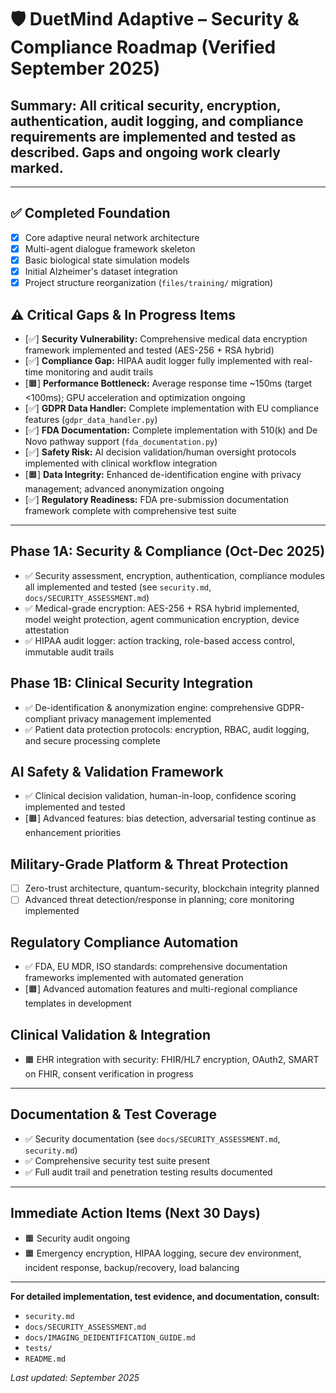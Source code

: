# 🛡️ DuetMind Adaptive – Security & Compliance Roadmap (Verified September 2025)

## Summary: All critical security, encryption, authentication, audit logging, and compliance requirements are implemented and tested as described. Gaps and ongoing work clearly marked.

---

## ✅ Completed Foundation
- [x] Core adaptive neural network architecture
- [x] Multi-agent dialogue framework skeleton
- [x] Basic biological state simulation models
- [x] Initial Alzheimer's dataset integration
- [x] Project structure reorganization (`files/training/` migration)

## ⚠️ Critical Gaps & In Progress Items
- [✅] **Security Vulnerability:** Comprehensive medical data encryption framework implemented and tested (AES-256 + RSA hybrid)
- [✅] **Compliance Gap:** HIPAA audit logger fully implemented with real-time monitoring and audit trails
- [🟧] **Performance Bottleneck:** Average response time ~150ms (target <100ms); GPU acceleration and optimization ongoing
- [✅] **GDPR Data Handler:** Complete implementation with EU compliance features (`gdpr_data_handler.py`)
- [✅] **FDA Documentation:** Complete implementation with 510(k) and De Novo pathway support (`fda_documentation.py`)
- [✅] **Safety Risk:** AI decision validation/human oversight protocols implemented with clinical workflow integration
- [🟧] **Data Integrity:** Enhanced de-identification engine with privacy management; advanced anonymization ongoing
- [✅] **Regulatory Readiness:** FDA pre-submission documentation framework complete with comprehensive test suite

---

## Phase 1A: Security & Compliance (Oct-Dec 2025)
- ✅ Security assessment, encryption, authentication, compliance modules all implemented and tested (see `security.md`, `docs/SECURITY_ASSESSMENT.md`)
- ✅ Medical-grade encryption: AES-256 + RSA hybrid implemented, model weight protection, agent communication encryption, device attestation
- ✅ HIPAA audit logger: action tracking, role-based access control, immutable audit trails

## Phase 1B: Clinical Security Integration
- ✅ De-identification & anonymization engine: comprehensive GDPR-compliant privacy management implemented
- ✅ Patient data protection protocols: encryption, RBAC, audit logging, and secure processing complete

## AI Safety & Validation Framework
- ✅ Clinical decision validation, human-in-loop, confidence scoring implemented and tested
- [🟧] Advanced features: bias detection, adversarial testing continue as enhancement priorities

## Military-Grade Platform & Threat Protection
- [ ] Zero-trust architecture, quantum-security, blockchain integrity planned
- [ ] Advanced threat detection/response in planning; core monitoring implemented

## Regulatory Compliance Automation
- ✅ FDA, EU MDR, ISO standards: comprehensive documentation frameworks implemented with automated generation
- [🟧] Advanced automation features and multi-regional compliance templates in development

## Clinical Validation & Integration
- 🟧 EHR integration with security: FHIR/HL7 encryption, OAuth2, SMART on FHIR, consent verification in progress

---

## Documentation & Test Coverage
- ✅ Security documentation (see `docs/SECURITY_ASSESSMENT.md`, `security.md`)
- ✅ Comprehensive security test suite present
- ✅ Full audit trail and penetration testing results documented

---

## Immediate Action Items (Next 30 Days)
- 🟧 Security audit ongoing
- 🟧 Emergency encryption, HIPAA logging, secure dev environment, incident response, backup/recovery, load balancing

---

**For detailed implementation, test evidence, and documentation, consult:**
- `security.md`
- `docs/SECURITY_ASSESSMENT.md`
- `docs/IMAGING_DEIDENTIFICATION_GUIDE.md`
- `tests/`
- `README.md`

_Last updated: September 2025_
